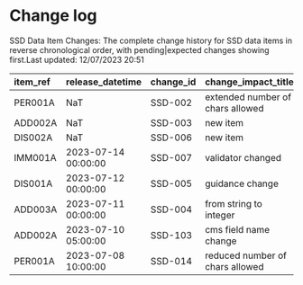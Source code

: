# Change log
SSD Data Item Changes:
The complete change history for SSD data items in reverse chronological order, with pending|expected changes showing first.Last updated: 12/07/2023 20:51

| item_ref   | release_datetime    | change_id   | change_impact_title              | change_status   | change_type     | change_impact_notes   |
|:-----------|:--------------------|:------------|:---------------------------------|:----------------|:----------------|:----------------------|
| PER001A    | NaT                 | SSD-002     | extended number of chars allowed | pending         | Initiative      |                       |
| ADD002A    | NaT                 | SSD-003     | new item                         | pending         | New Feature     |                       |
| DIS002A    | NaT                 | SSD-006     | new item                         | pending         | New Feature     |                       |
| IMM001A    | 2023-07-14 00:00:00 | SSD-007     | validator changed                | released        | Change          |                       |
| DIS001A    | 2023-07-12 00:00:00 | SSD-005     | guidance change                  | released        | Change          |                       |
| ADD003A    | 2023-07-11 00:00:00 | SSD-004     | from string to integer           | released        | bug             |                       |
| ADD002A    | 2023-07-10 05:00:00 | SSD-103     | cms field name change            | released        | Service Request |                       |
| PER001A    | 2023-07-08 10:00:00 | SSD-014     | reduced number of chars allowed  | released        | Initiative      |                       |